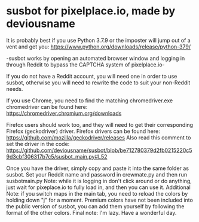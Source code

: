 # susbot for pixelplace.io, made by deviousname
It is probably best if you use Python 3.7.9 or the imposter will jump out of a vent and get you:
https://www.python.org/downloads/release/python-379/

-susbot works by opening an automated browser window and logging in through Reddit to bypass the CAPTCHA system of pixelplace.io-

If you do not have a Reddit account, you will need one in order to use susbot, otherwise you will need to rewrite the code to suit your non-Reddit needs.

If you use Chrome, you need to find the matching chromedriver.exe
chromedriver can be found here:  https://chromedriver.chromium.org/downloads

Firefox users should work too, and they will need to get their corresponding Firefox (geckodriver) driver.
Firefox drivers can be found here: https://github.com/mozilla/geckodriver/releases
Also read this comment to set the driver in the code: https://github.com/deviousname/susbot/blob/be712780379d2fb0215220c59d3cbf306317b7c5/susbot_main.py#L52

Once you have the driver, simply copy and paste it into the same folder as susbot.
Set your Reddit name and password in crewmate.py and then run susbotmain.py
Note: while it is logging in don't click around or do anything, just wait for pixeplace.io to fully load in, and then you can use it.
Additional Note: if you switch maps in the main tab, you need to reload the colors by holding down "j" for a moment.
Premium colors have not been included into the public version of susbot, you can add them yourself by following the format of the other colors.
Final note: I'm lazy. Have a wonderful day.
